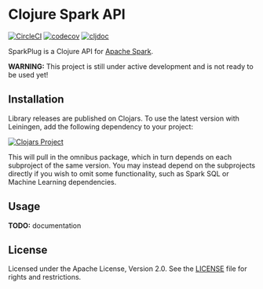 Clojure Spark API
=================

[![CircleCI](https://circleci.com/gh/amperity/sparkplug.svg?style=shield&circle-token=8222ffae4136dd0fd585c5f2c361ea9426acee8d)](https://circleci.com/gh/amperity/sparkplug)
[![codecov](https://codecov.io/gh/amperity/sparkplug/branch/master/graph/badge.svg)](https://codecov.io/gh/amperity/sparkplug)
[![cljdoc](https://cljdoc.org/badge/amperity/sparkplug)](https://cljdoc.org/d/amperity/sparkplug/CURRENT)

SparkPlug is a Clojure API for [Apache Spark](http://spark.apache.org/).

**WARNING:** This project is still under active development and is not ready to
be used yet!


## Installation

Library releases are published on Clojars. To use the latest version with
Leiningen, add the following dependency to your project:

[![Clojars Project](https://clojars.org/amperity/sparkplug/latest-version.svg)](https://clojars.org/amperity/sparkplug)

This will pull in the omnibus package, which in turn depends on each subproject
of the same version. You may instead depend on the subprojects directly if you
wish to omit some functionality, such as Spark SQL or Machine Learning
dependencies.


## Usage

**TODO:** documentation


## License

Licensed under the Apache License, Version 2.0. See the [LICENSE](LICENSE) file
for rights and restrictions.
